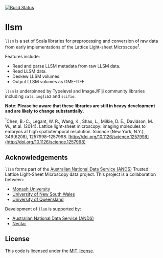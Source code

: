[![Build Status](https://api.travis-ci.org/monash-merc/llsm.png)](https://travis-ci.org/monash-merc/llsm/)

# llsm
`llsm` is a set of Scala libraries for preprocessing and conversion of raw data
from early implementations of the Lattice Light-sheet Microscope<sup>1</sup>.

Features include:

* Read and parse LLSM metadata from raw LLSM data.
* Read LLSM data.
* Deskew LLSM volumes.
* Output LLSM volumes as OME-TIFF.

`llsm` is underpinned by Typelevel and ImageJ/Fiji community libraries including `cats`, `imglib2` and `scifio`.

__Note: Please be aware that these libraries are still in heavy development and are likely to change substantially.__

<sup>1</sup>Chen, B.-C., Legant, W. R., Wang, K., Shao, L., Milkie, D. E., Davidson, M. W., et al. (2014). Lattice light-sheet microscopy: imaging molecules to embryos at high spatiotemporal resolution. *Science* (New York, N.Y.), 346(6208), 1257998–1257998. [http://doi.org/10.1126/science.1257998](http://doi.org/10.1126/science.1257998)

## Acknowledgements
`llsm` forms part of the [Australian National Data Service (ANDS)](http://www.ands.org.au/) Trusted Lattice Light-Sheet Microscopy data project. This project is a collaboration between:

- [Monash University](https://www.monash.edu)
- [University of New South Wales](https://www.unsw.edu.au)
- [University of Queensland](https://www.uq.edu.au)


Development of `llsm` is supported by:

- [Australian National Data Service (ANDS)](http://www.ands.org.au/)
- [Nectar](https://nectar.org.au/)

## License
This code is licensed under the [MIT license](https://opensource.org/licenses/MIT).
